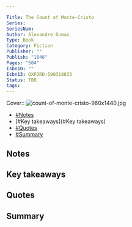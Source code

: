 ```yaml
---

Title: The Count of Monte-Cristo
Series: 
SeriesNum: 
Author: Alexandre Dumas
Type: Book
Category: Fiction
Publisher: ""
Publish: "1846"
Pages: "504"
Isbn10: ""
Isbn13: OXFORD:590318835
Status: TBR
tags: 
---
```



Cover:: ![count-of-monte-cristo-960x1440.jpg](count-of-monte-cristo-960x1440.jpg)

- [#Notes](#Notes)
- [#Key takeaways](#Key takeaways)
- [#Quotes](#Quotes)
- [#Summary](#Summary)

## Notes

## Key takeaways

## Quotes

## Summary






